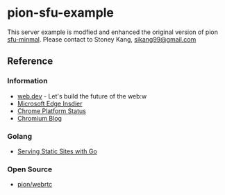 # pion-sfu-example

This server example is modfied and enhanced the original version of pion [sfu-minmal](https://github.com/pion/webrtc/tree/master/examples/sfu-minimal).
Please contact to Stoney Kang, sikang99@gmail.com


## Reference
### Information
- [web.dev](https://web.dev/) - Let's build the future of the web:w
- [Microsoft Edge Insdier](https://www.microsoftedgeinsider.com/)
- [Chrome Platform Status](https://chromestatus.com/features)
- [Chromium Blog](https://blog.chromium.org/)

### Golang
- [Serving Static Sites with Go](https://www.alexedwards.net/blog/serving-static-sites-with-go)

### Open Source
- [pion/webrtc](https://github.com/pion/webrtc)

